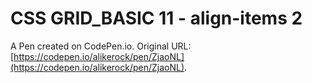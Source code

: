 # CSS GRID_BASIC 11 - align-items 2

A Pen created on CodePen.io. Original URL: [https://codepen.io/alikerock/pen/ZjaoNL](https://codepen.io/alikerock/pen/ZjaoNL).


